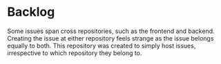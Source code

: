 # Backlog

Some issues span cross repositories, such as the frontend and backend.  Creating the issue at either repository feels strange as the issue belongs equally to both. This repository was created to simply host issues, irrespective to which repository they belong to.
